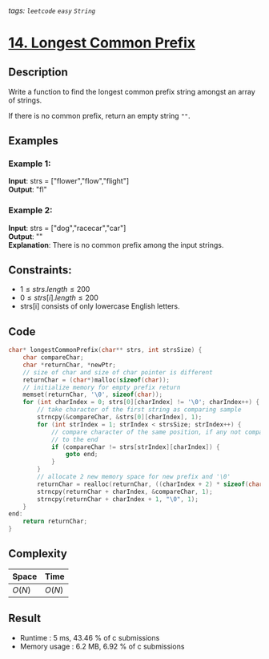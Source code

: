 ###### tags: `leetcode` `easy` `String`
# [14. Longest Common Prefix](https://leetcode.com/problems/longest-common-prefix/)

## Description

Write a function to find the longest common prefix string amongst an array of strings.  

If there is no common prefix, return an empty string `""`.  

## Examples
### Example 1:

**Input**: strs = ["flower","flow","flight"]  
**Output**: "fl"  

### Example 2:

**Input**: strs = ["dog","racecar","car"]  
**Output**: ""  
**Explanation**: There is no common prefix among the input strings.  


## Constraints:

- $1 \leq strs.length \leq 200$  
- $0 \leq strs[i].length \leq 200$  
- strs[i] consists of only lowercase English letters.  

## Code

```c
char* longestCommonPrefix(char** strs, int strsSize) {
    char compareChar;
    char *returnChar, *newPtr;
    // size of char and size of char pointer is different
    returnChar = (char*)malloc(sizeof(char));
    // initialize memory for empty prefix return
    memset(returnChar, '\0', sizeof(char));
    for (int charIndex = 0; strs[0][charIndex] != '\0'; charIndex++) {
        // take character of the first string as comparing sample
        strncpy(&compareChar, &strs[0][charIndex], 1);
        for (int strIndex = 1; strIndex < strsSize; strIndex++) {
            // compare character of the same position, if any not comparison go
            // to the end
            if (compareChar != strs[strIndex][charIndex]) {
                goto end;
            }
        }
        // allocate 2 new memory space for new prefix and '\0'
        returnChar = realloc(returnChar, ((charIndex + 2) * sizeof(char)));
        strncpy(returnChar + charIndex, &compareChar, 1);
        strncpy(returnChar + charIndex + 1, "\0", 1);
    }
end:
    return returnChar;
}
```

## Complexity

|Space |Time  |
|-     |-     |
|$O(N)$|$O(N)$|

## Result

- Runtime : 5 ms, 43.46 % of c submissions  
- Memory usage : 6.2 MB, 6.92 % of c submissions  